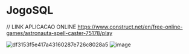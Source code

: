 # JogoSQL

// LINK APLICACAO ONLINE
https://www.construct.net/en/free-online-games/astronauta-spell-caster-75178/play



![df3153f5e417a43160287e726c8028a5](https://github.com/user-attachments/assets/29451917-e97c-40ed-bab0-6f3080d93530)
![image](https://github.com/user-attachments/assets/7a14501e-01ac-4438-b215-f432a32331b0)
